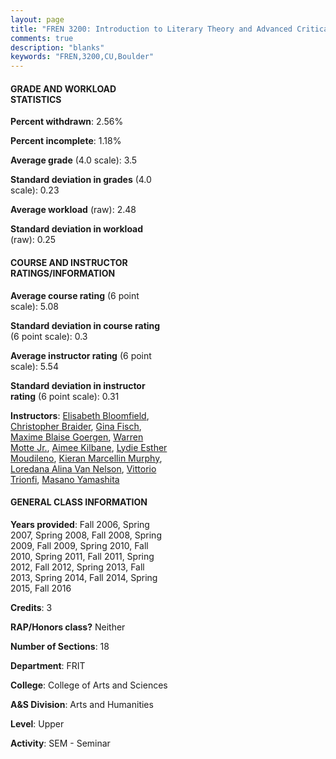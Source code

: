 ```yaml
---
layout: page
title: "FREN 3200: Introduction to Literary Theory and Advanced Critical Analysis Statistics"
comments: true
description: "blanks"
keywords: "FREN,3200,CU,Boulder"
---
```

<head>
<script src="https://ajax.googleapis.com/ajax/libs/jquery/2.1.3/jquery.min.js"></script>
<script src="https://dl.dropboxusercontent.com/s/pc42nxpaw1ea4o9/highcharts.js?dl=0"></script>
<!-- <script src="../assets/js/highcharts.js"></script> -->
<style type="text/css">@font-face {
	font-family: "Bebas Neue";
	src: url(https://www.filehosting.org/file/details/544349/BebasNeue Regular.otf) format("opentype");
	}
	h1.Bebas { 
		font-family: "Bebas Neue", Verdana, Tahoma;
	}
</style>
</head>
<body>
	<div id="container" style="float: right; width: 45%; height: 88%; margin-left: 2.5%; margin-right: 2.5%;"></div>
	<script language="JavaScript">
		$(document).ready(function() {
		var chart = {type: 'column'};
		var title = {text: 'Grade Distribution'};
		var xAxis = {categories: ['A','B','C','D','F'],crosshair: true};
		var yAxis = {min: 0,title: {text: 'Percentage'}};
		var tooltip = {headerFormat: '<center><b><span style="font-size:20px">{point.key}</span></b></center>',
		               pointFormat: '<td style="padding:0"><b>{point.y:.1f}%</b></td>',
		               footerFormat: '</table>',shared: true,useHTML: true};
		var plotOptions = {column: {pointPadding: 0.0,borderWidth: 0}};  
		var credits = {enabled: false};var series= [{name: 'Percent',data: [63.72,29.59,4.71,0.0,1.98,]}];
		var json = {};
		json.chart = chart;
		json.title = title;
		json.tooltip = tooltip;
		json.xAxis = xAxis;
		json.yAxis = yAxis;  
		json.series = series;
		json.plotOptions = plotOptions;  
		json.credits = credits;
		$('#container').highcharts(json);
	});
	</script>
</body>
			   
#### GRADE AND WORKLOAD STATISTICS

**Percent withdrawn**: 2.56%

**Percent incomplete**: 1.18%

**Average grade** (4.0 scale): 3.5

**Standard deviation in grades** (4.0 scale): 0.23

**Average workload** (raw): 2.48

**Standard deviation in workload** (raw): 0.25

#### COURSE AND INSTRUCTOR RATINGS/INFORMATION

**Average course rating** (6 point scale): 5.08

**Standard deviation in course rating** (6 point scale): 0.3

**Average instructor rating** (6 point scale): 5.54

**Standard deviation in instructor rating** (6 point scale): 0.31

**Instructors**: <a href='../../instructors/Elisabeth_Bloomfield'>Elisabeth Bloomfield</a>, <a href='../../instructors/Christopher_Braider'>Christopher Braider</a>, <a href='../../instructors/Gina_Fisch'>Gina Fisch</a>, <a href='../../instructors/Maxime_Blaise_Goergen'>Maxime Blaise Goergen</a>, <a href='../../instructors/Warren_Motte_Jr.'>Warren Motte Jr.</a>, <a href='../../instructors/Aimee_Kilbane'>Aimee Kilbane</a>, <a href='../../instructors/Lydie_Esther_Moudileno'>Lydie Esther Moudileno</a>, <a href='../../instructors/Kieran_Marcellin_Murphy'>Kieran Marcellin Murphy</a>, <a href='../../instructors/Loredana_Alina_Van_Nelson'>Loredana Alina Van Nelson</a>, <a href='../../instructors/Vittorio_Trionfi'>Vittorio Trionfi</a>, <a href='../../instructors/Masano_Yamashita'>Masano Yamashita</a>

#### GENERAL CLASS INFORMATION

**Years provided**: Fall 2006, Spring 2007, Spring 2008, Fall 2008, Spring 2009, Fall 2009, Spring 2010, Fall 2010, Spring 2011, Fall 2011, Spring 2012, Fall 2012, Spring 2013, Fall 2013, Spring 2014, Fall 2014, Spring 2015, Fall 2016

**Credits**: 3

**RAP/Honors class?** Neither

**Number of Sections**: 18

**Department**: FRIT

**College**: College of Arts and Sciences

**A&S Division**: Arts and Humanities

**Level**: Upper

**Activity**: SEM - Seminar
